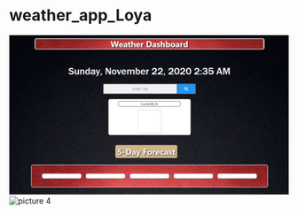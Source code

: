 # weather_app_Loya

![picture 3](images/0e7d43b1a4a9c9ca530c4f6ac242b9f7cc04670ed9aed7515ae0ac633e1a0566.png)  
![picture 4]()  

